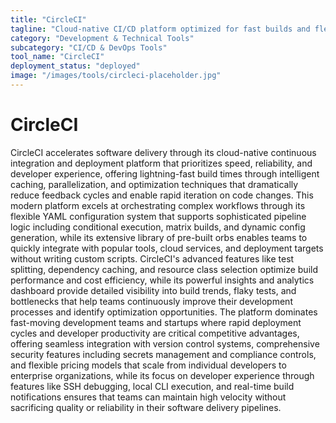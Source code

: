```yaml
---
title: "CircleCI"
tagline: "Cloud-native CI/CD platform optimized for fast builds and flexible workflows"
category: "Development & Technical Tools"
subcategory: "CI/CD & DevOps Tools"
tool_name: "CircleCI"
deployment_status: "deployed"
image: "/images/tools/circleci-placeholder.jpg"
---
```


# CircleCI

CircleCI accelerates software delivery through its cloud-native continuous integration and deployment platform that prioritizes speed, reliability, and developer experience, offering lightning-fast build times through intelligent caching, parallelization, and optimization techniques that dramatically reduce feedback cycles and enable rapid iteration on code changes. This modern platform excels at orchestrating complex workflows through its flexible YAML configuration system that supports sophisticated pipeline logic including conditional execution, matrix builds, and dynamic config generation, while its extensive library of pre-built orbs enables teams to quickly integrate with popular tools, cloud services, and deployment targets without writing custom scripts. CircleCI's advanced features like test splitting, dependency caching, and resource class selection optimize build performance and cost efficiency, while its powerful insights and analytics dashboard provide detailed visibility into build trends, flaky tests, and bottlenecks that help teams continuously improve their development processes and identify optimization opportunities. The platform dominates fast-moving development teams and startups where rapid deployment cycles and developer productivity are critical competitive advantages, offering seamless integration with version control systems, comprehensive security features including secrets management and compliance controls, and flexible pricing models that scale from individual developers to enterprise organizations, while its focus on developer experience through features like SSH debugging, local CLI execution, and real-time build notifications ensures that teams can maintain high velocity without sacrificing quality or reliability in their software delivery pipelines.